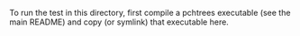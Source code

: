 To run the test in this directory, first compile a pchtrees executable (see the
main README) and copy (or symlink) that executable here.
